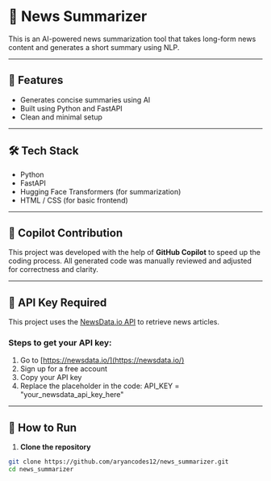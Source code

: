 # 📰 News Summarizer

This is an AI-powered news summarization tool that takes long-form news content and generates a short summary using NLP.

---

## 🔧 Features

- Generates concise summaries using AI
- Built using Python and FastAPI
- Clean and minimal setup

---

## 🛠 Tech Stack

- Python
- FastAPI
- Hugging Face Transformers (for summarization)
- HTML / CSS (for basic frontend)

---

## 🤖 Copilot Contribution

This project was developed with the help of **GitHub Copilot** to speed up the coding process. All generated code was manually reviewed and adjusted for correctness and clarity.

---

## 🔑 API Key Required

This project uses the [NewsData.io API](https://newsdata.io/) to retrieve news articles.

### Steps to get your API key:
1. Go to [https://newsdata.io/](https://newsdata.io/)
2. Sign up for a free account
3. Copy your API key
4. Replace the placeholder in the code:
API_KEY = "your_newsdata_api_key_here"

---

## 🚀 How to Run

1. **Clone the repository**
```bash
git clone https://github.com/aryancodes12/news_summarizer.git
cd news_summarizer
